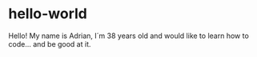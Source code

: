 # hello-world
Hello!
My name is Adrian, I´m 38 years old and would like to learn how to code... and be good at it.

